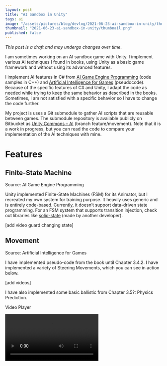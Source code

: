 ```yaml
---
layout: post
title: "AI Sandbox in Unity"
tags: ai
image: "/assets/pictures/blog/devlog/2021-06-23-ai-sandbox-in-unity/thumbnail.png"
thumbnail: "2021-06-23-ai-sandbox-in-unity/thumbnail.png"
published: false
---
```


*This post is a draft and may undergo changes over time.*

I am sometimes working on an AI sandbox game with Unity. I implement various AI techniques I found in books, using Unity as a basic game framework and without using its advanced features.

I implement AI features in C# from [AI Game Engine Programming](https://www.amazon.com/Game-Engine-Programming-Brian-Schwab/dp/1584505729) (code samples in C++) and [Artificial Intelligence for Games](https://www.amazon.com/Artificial-Intelligence-Games-Ian-Millington/dp/0123747317/ref=dp_ob_title_bk) (pseudocode). Because of the specific features of C# and Unity, I adapt the code as needed while trying to keep the same behavior as described in the books. Sometimes, I am not satisfied with a specific behavior so I have to change the code further.

My project is uses a Git submodule to gather AI scripts that are reusable between games. The submodule repository is available publicly on Bitbucket as [Unity Commons – AI](https://bitbucket.org/hsandt/unity-commons-ai/commits/branch/feature/movement) (branch feature/movement). Note that it is a work in progress, but you can read the code to compare your implementation of the AI techniques with mine.

# Features

## Finite-State Machine

Source: AI Game Engine Programming

Unity implemented Finite-State Machines (FSM) for its Animator, but I recreated my own system for training purpose. It heavily uses generic and is entirely code-based. Currently, it doesn’t support data-driven state programming. For an FSM system that supports transition injection, check out libraries like [solid-state](https://code.google.com/archive/p/solid-state/) (made by another developer).

[add video guard changing state]

## Movement

Source: Artificial Intelligence for Games

I have implemented pseudo-code from the book until Chapter 3.4.2. I have implemented a variety of Steering Movements, which you can see in action below.

[add videos]

I have also implemented some basic ballistic from Chapter 3.5?: Physics Prediction.

Video Player

<video controls class="full-width">
  <source src="/assets/pictures/blog/devlog/2021-06-23-ai-sandbox-in-unity/AI4G Physics Prediction Firing Cannon 1 720p.mp4" type="video/mp4">
</video>
